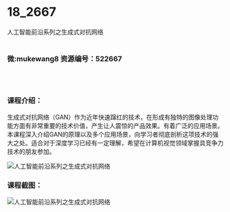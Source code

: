 # 18_2667
人工智能前沿系列之生成式对抗网络
<br/></br>
<h3>微:mukewang8 资源编号：522667</h3>
<br/></br>
<h3>课程介绍：</h3>
<div class="para">
<p>生成式对抗网络（GAN）作为近年快速蹿红的技术，在形成有独特的图像处理功能方面有非常重要的技术价值，产生让人震惊的产品效果。有着广泛的应用场景。本课程深入介绍GAN的原理以及多个应用场景，向学习者彻底剖析这项技术的强大之处。适合对于深度学习已经有一定理解，希望在计算机视觉领域掌握具竞争力技术的朋友参加。</p>
<p><span class="title-main"><img src="https://www.ko996.com/wp-content/uploads/img/2018/05/2-67-300x262.png" alt="人工智能前沿系列之生成式对抗网络"></span></p>
</div>
<div class="info-desc">
<h3>课程截图：</h3>
<p><img src="https://www.ko996.com/wp-content/uploads/img/2018/05/3-71.png" alt="人工智能前沿系列之生成式对抗网络"></p>


			
</div>
